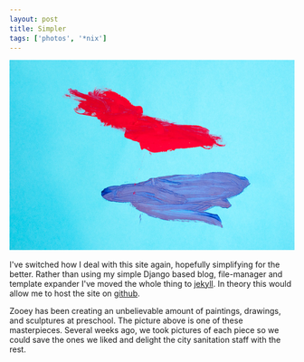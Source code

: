```yaml
---
layout: post
title: Simpler 
tags: ['photos', '*nix']
---
```


![Simple and Bold](/media/2012/20121122-7054-600px.jpg)

I've switched how I deal with this site again, hopefully simplifying for the
better. Rather than using my simple Django based blog, file-manager and template expander I've moved the whole thing to [jekyll](http://jekyllrb.com/). In theory this would allow me to host the site on [github](http://pages.github.com/). 

Zooey has been creating an unbelievable amount of paintings, drawings,
and sculptures at preschool. The picture above is one of these
masterpieces. Several weeks ago, we took pictures of each piece so we
could save the ones we liked and delight the city sanitation staff with
the rest.
